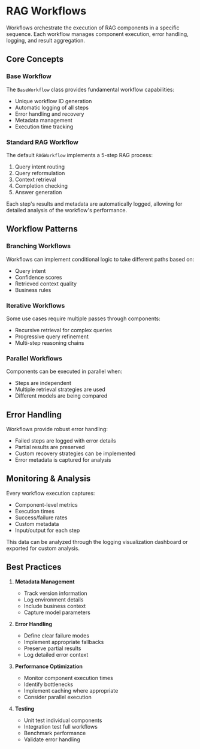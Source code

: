 # RAG Workflows

Workflows orchestrate the execution of RAG components in a specific sequence. Each workflow manages component execution, error handling, logging, and result aggregation.

## Core Concepts

### Base Workflow
The `BaseWorkflow` class provides fundamental workflow capabilities:
- Unique workflow ID generation
- Automatic logging of all steps
- Error handling and recovery
- Metadata management
- Execution time tracking

### Standard RAG Workflow
The default `RAGWorkflow` implements a 5-step RAG process:
1. Query intent routing
2. Query reformulation
3. Context retrieval
4. Completion checking
5. Answer generation

Each step's results and metadata are automatically logged, allowing for detailed analysis of the workflow's performance.

## Workflow Patterns

### Branching Workflows
Workflows can implement conditional logic to take different paths based on:
- Query intent
- Confidence scores
- Retrieved context quality
- Business rules

### Iterative Workflows
Some use cases require multiple passes through components:
- Recursive retrieval for complex queries
- Progressive query refinement
- Multi-step reasoning chains

### Parallel Workflows
Components can be executed in parallel when:
- Steps are independent
- Multiple retrieval strategies are used
- Different models are being compared

## Error Handling

Workflows provide robust error handling:
- Failed steps are logged with error details
- Partial results are preserved
- Custom recovery strategies can be implemented
- Error metadata is captured for analysis

## Monitoring & Analysis

Every workflow execution captures:
- Component-level metrics
- Execution times
- Success/failure rates
- Custom metadata
- Input/output for each step

This data can be analyzed through the logging visualization dashboard or exported for custom analysis.

## Best Practices

1. **Metadata Management**
   - Track version information
   - Log environment details
   - Include business context
   - Capture model parameters

2. **Error Handling**
   - Define clear failure modes
   - Implement appropriate fallbacks
   - Preserve partial results
   - Log detailed error context

3. **Performance Optimization**
   - Monitor component execution times
   - Identify bottlenecks
   - Implement caching where appropriate
   - Consider parallel execution

4. **Testing**
   - Unit test individual components
   - Integration test full workflows
   - Benchmark performance
   - Validate error handling 